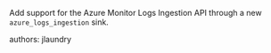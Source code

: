 Add support for the Azure Monitor Logs Ingestion API through a new `azure_logs_ingestion` sink.

authors: jlaundry
